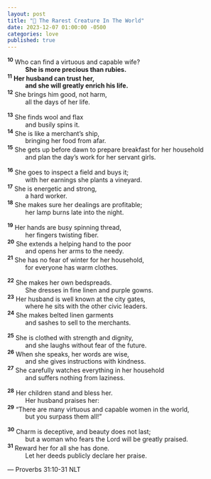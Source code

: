 ```yaml
---
layout: post
title: "🦄 The Rarest Creature In The World"
date: 2023-12-07 01:00:00 -0500
categories: love
published: true
---
```


> 
<sup style="font-weight:bold;">10</sup> Who can find a virtuous and capable wife?<br>
<span style="margin-left: 40px;">**She is more precious than rubies.**</span><br>
<sup style="font-weight:bold;">11</sup> **Her husband can trust her,**<br>
<span style="margin-left: 40px;">**and she will greatly enrich his life.**</span><br>
<sup style="font-weight:bold;">12</sup> She brings him good, not harm,<br>
<span style="margin-left: 40px;">all the days of her life.</span><br>
> 
<sup style="font-weight:bold;">13</sup> She finds wool and flax<br>
<span style="margin-left: 40px;">and busily spins it.</span><br>
<sup style="font-weight:bold;">14</sup> She is like a merchant’s ship,<br>
<span style="margin-left: 40px;">bringing her food from afar.</span><br>
<sup style="font-weight:bold;">15</sup> She gets up before dawn to prepare breakfast for her household<br>
<span style="margin-left: 40px;">and plan the day’s work for her servant girls.</span><br>
>
<sup style="font-weight:bold;">16</sup> She goes to inspect a field and buys it;<br>
<span style="margin-left: 40px;">with her earnings she plants a vineyard.</span><br>
<sup style="font-weight:bold;">17</sup> She is energetic and strong,<br>
<span style="margin-left: 40px;">a hard worker.</span><br>
<sup style="font-weight:bold;">18</sup> She makes sure her dealings are profitable;<br>
<span style="margin-left: 40px;">her lamp burns late into the night.</span><br>
>
<sup style="font-weight:bold;">19</sup> Her hands are busy spinning thread,<br>
<span style="margin-left: 40px;">her fingers twisting fiber.</span><br>
<sup style="font-weight:bold;">20</sup> She extends a helping hand to the poor<br>
<span style="margin-left: 40px;">and opens her arms to the needy.</span><br>
<sup style="font-weight:bold;">21</sup> She has no fear of winter for her household,<br>
<span style="margin-left: 40px;">for everyone has warm clothes.</span><br>
>
<sup style="font-weight:bold;">22</sup> She makes her own bedspreads.<br>
<span style="margin-left: 40px;">She dresses in fine linen and purple gowns.</span><br>
<sup style="font-weight:bold;">23</sup> Her husband is well known at the city gates,<br>
<span style="margin-left: 40px;">where he sits with the other civic leaders.</span><br>
<sup style="font-weight:bold;">24</sup> She makes belted linen garments<br>
<span style="margin-left: 40px;">and sashes to sell to the merchants.</span><br>
>
<sup style="font-weight:bold;">25</sup> She is clothed with strength and dignity,<br>
<span style="margin-left: 40px;">and she laughs without fear of the future.</span><br>
<sup style="font-weight:bold;">26</sup> When she speaks, her words are wise,<br>
<span style="margin-left: 40px;">and she gives instructions with kindness.</span><br>
<sup style="font-weight:bold;">27</sup> She carefully watches everything in her household<br>
<span style="margin-left: 40px;">and suffers nothing from laziness.</span><br>
>
<sup style="font-weight:bold;">28</sup> Her children stand and bless her.<br>
<span style="margin-left: 40px;">Her husband praises her:</span><br>
<sup style="font-weight:bold;">29</sup> “There are many virtuous and capable women in the world,<br>
<span style="margin-left: 40px;">but you surpass them all!”</span><br>
>
<sup style="font-weight:bold;">30</sup> Charm is deceptive, and beauty does not last;<br>
<span style="margin-left: 40px;">but a woman who fears the Lord will be greatly praised.</span><br>
<sup style="font-weight:bold;">31</sup> Reward her for all she has done.<br>
<span style="margin-left: 40px;">Let her deeds publicly declare her praise.</span>
>
&mdash; Proverbs 31:10-31 NLT

<script>
    var refTagger = {
        settings: {
            bibleVersion: 'ESV'
        }
    }; 

    (function(d, t) {
        var n=d.querySelector('[nonce]');
        refTagger.settings.nonce = n && (n.nonce||n.getAttribute('nonce'));
        var g = d.createElement(t), s = d.getElementsByTagName(t)[0];
        g.src = 'https://api.reftagger.com/v2/RefTagger.js';
        g.nonce = refTagger.settings.nonce;
        s.parentNode.insertBefore(g, s);
    }(document, 'script'));
</script>